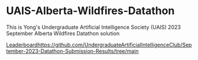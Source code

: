 # UAIS-Alberta-Wildfires-Datathon

This is Yong's Undergraduate Artificial Intelligence Society (UAIS) 2023 September Alberta Wildfires Datathon solution

[Leaderboard](https://github.com/UndergraduateArtificialIntelligenceClub/September-2023-Datathon-Submission-Results/tree/main)https://github.com/UndergraduateArtificialIntelligenceClub/September-2023-Datathon-Submission-Results/tree/main
